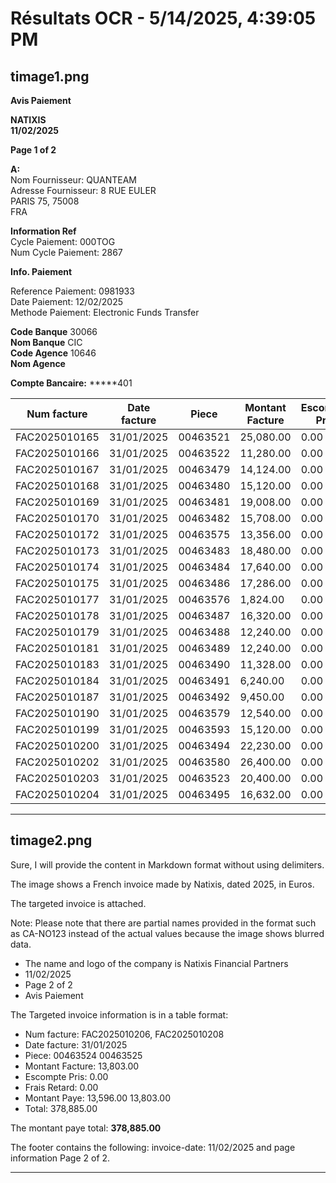 # Résultats OCR - 5/14/2025, 4:39:05 PM

## timage1.png

**Avis Paiement**

**NATIXIS**  
**11/02/2025**

**Page 1 of 2**

**A:**  
Nom Fournisseur: QUANTEAM  
Adresse Fournisseur: 8 RUE EULER  
PARIS 75, 75008  
FRA

**Information Ref**  
Cycle Paiement: 000TOG  
Num Cycle Paiement: 2867

**Info. Paiement**

Reference Paiement: 0981933  
Date Paiement: 12/02/2025  
Methode Paiement: Electronic Funds Transfer

**Code Banque** 30066  
**Nom Banque** CIC  
**Code Agence** 10646  
**Nom Agence**

**Compte Bancaire:** *****401

| Num facture | Date facture | Piece | Montant Facture | Escompte Pris | Frais Retard | Montant Paye |
| --- | --- | --- | --- | --- | --- | --- |
| FAC2025010165 | 31/01/2025 | 00463521 | 25,080.00 | 0.00 | 0.00 | 25,080.00 |
| FAC2025010166 | 31/01/2025 | 00463522 | 11,280.00 | 0.00 | 0.00 | 11,280.00 |
| FAC2025010167 | 31/01/2025 | 00463479 | 14,124.00 | 0.00 | 0.00 | 14,124.00 |
| FAC2025010168 | 31/01/2025 | 00463480 | 15,120.00 | 0.00 | 0.00 | 15,120.00 |
| FAC2025010169 | 31/01/2025 | 00463481 | 19,008.00 | 0.00 | 0.00 | 19,008.00 |
| FAC2025010170 | 31/01/2025 | 00463482 | 15,708.00 | 0.00 | 0.00 | 15,708.00 |
| FAC2025010172 | 31/01/2025 | 00463575 | 13,356.00 | 0.00 | 0.00 | 13,356.00 |
| FAC2025010173 | 31/01/2025 | 00463483 | 18,480.00 | 0.00 | 0.00 | 18,480.00 |
| FAC2025010174 | 31/01/2025 | 00463484 | 17,640.00 | 0.00 | 0.00 | 17,640.00 |
| FAC2025010175 | 31/01/2025 | 00463486 | 17,286.00 | 0.00 | 0.00 | 17,286.00 |
| FAC2025010177 | 31/01/2025 | 00463576 | 1,824.00 | 0.00 | 0.00 | 1,824.00 |
| FAC2025010178 | 31/01/2025 | 00463487 | 16,320.00 | 0.00 | 0.00 | 16,320.00 |
| FAC2025010179 | 31/01/2025 | 00463488 | 12,240.00 | 0.00 | 0.00 | 12,240.00 |
| FAC2025010181 | 31/01/2025 | 00463489 | 12,240.00 | 0.00 | 0.00 | 12,240.00 |
| FAC2025010183 | 31/01/2025 | 00463490 | 11,328.00 | 0.00 | 0.00 | 11,328.00 |
| FAC2025010184 | 31/01/2025 | 00463491 | 6,240.00 | 0.00 | 0.00 | 6,240.00 |
| FAC2025010187 | 31/01/2025 | 00463492 | 9,450.00 | 0.00 | 0.00 | 9,450.00 |
| FAC2025010190 | 31/01/2025 | 00463579 | 12,540.00 | 0.00 | 0.00 | 12,540.00 |
| FAC2025010199 | 31/01/2025 | 00463593 | 15,120.00 | 0.00 | 0.00 | 15,120.00 |
| FAC2025010200 | 31/01/2025 | 00463494 | 22,230.00 | 0.00 | 0.00 | 22,230.00 |
| FAC2025010202 | 31/01/2025 | 00463580 | 26,400.00 | 0.00 | 0.00 | 26,400.00 |
| FAC2025010203 | 31/01/2025 | 00463523 | 20,400.00 | 0.00 | 0.00 | 20,400.00 |
| FAC2025010204 | 31/01/2025 | 00463495 | 16,632.00 | 0.00 | 0.00 | 16,632.00 |

---

## timage2.png

Sure, I will provide the content in Markdown format without using delimiters.

The image shows a French invoice made by Natixis, dated 2025, in Euros.

The targeted invoice is attached. 

Note: Please note that there are partial names provided in the format such as CA-NO123 instead of the actual values because the image shows blurred data.

- The name and logo of the company is Natixis Financial Partners
- 11/02/2025
- Page 2 of 2
- Avis Paiement

The Targeted invoice information is in a table format:

- Num facture: FAC2025010206, FAC2025010208
- Date facture: 31/01/2025
- Piece: 00463524 00463525
- Montant Facture: 13,803.00 
- Escompte Pris: 0.00
- Frais Retard: 0.00
- Montant Paye: 13,596.00 13,803.00
- Total: 378,885.00

The montant paye total: **378,885.00**

The footer contains the following: invoice-date: 11/02/2025 and page information Page 2 of 2.

---

